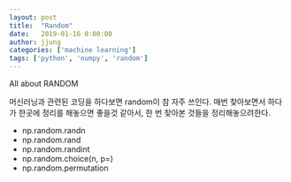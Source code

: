 ```yaml
---
layout: post
title:  "Random"
date:   2019-01-16 0:00:00
author: jjung
categories: ['machine learning']
tags: ['python', 'numpy', 'random']
---
```


All about RANDOM

머신러닝과 관련된 코딩을 하다보면 random이 참 자주 쓰인다. 매번 찾아보면서 하다가 한곳에 정리를 해놓으면 좋을것 같아서, 한 번 찾아본 것들을 정리해놓으려한다.

- np.random.randn
- np.random.rand
- np.random.randint
- np.random.choice(n, p=)
- np.random.permutation

